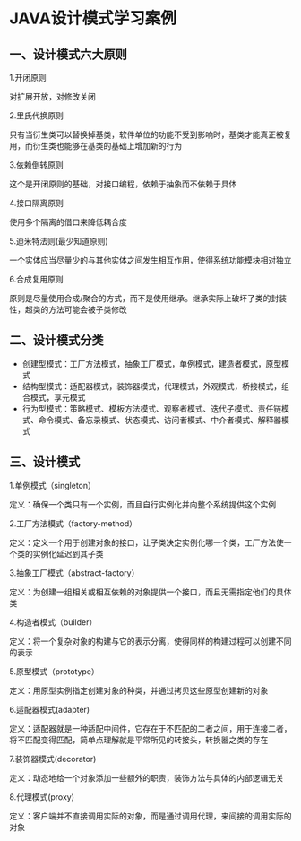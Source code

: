 # JAVA设计模式学习案例

## 一、设计模式六大原则
1.开闭原则

对扩展开放，对修改关闭

2.里氏代换原则

只有当衍生类可以替换掉基类，软件单位的功能不受到影响时，基类才能真正被复用，而衍生类也能够在基类的基础上增加新的行为 

3.依赖倒转原则

这个是开闭原则的基础，对接口编程，依赖于抽象而不依赖于具体

4.接口隔离原则

使用多个隔离的借口来降低耦合度

5.迪米特法则(最少知道原则)

一个实体应当尽量少的与其他实体之间发生相互作用，使得系统功能模块相对独立

6.合成复用原则

原则是尽量使用合成/聚合的方式，而不是使用继承。继承实际上破坏了类的封装性，超类的方法可能会被子类修改

## 二、设计模式分类
* 创建型模式：工厂方法模式，抽象工厂模式，单例模式，建造者模式，原型模式
* 结构型模式：适配器模式，装饰器模式，代理模式，外观模式，桥接模式，组合模式，享元模式
* 行为型模式：策略模式、模板方法模式、观察者模式、迭代子模式、责任链模式、命令模式、备忘录模式、状态模式、访问者模式、中介者模式、解释器模式

## 三、设计模式

1.单例模式（singleton）

定义：确保一个类只有一个实例，而且自行实例化并向整个系统提供这个实例

2.工厂方法模式（factory-method）

定义：定义一个用于创建对象的接口，让子类决定实例化哪一个类，工厂方法使一个类的实例化延迟到其子类

3.抽象工厂模式（abstract-factory）

定义：为创建一组相关或相互依赖的对象提供一个接口，而且无需指定他们的具体类

4.构造者模式（builder）

定义：将一个复杂对象的构建与它的表示分离，使得同样的构建过程可以创建不同的表示

5.原型模式（prototype）

定义：用原型实例指定创建对象的种类，并通过拷贝这些原型创建新的对象

6.适配器模式(adapter)

定义：适配器就是一种适配中间件，它存在于不匹配的二者之间，用于连接二者，将不匹配变得匹配，简单点理解就是平常所见的转接头，转换器之类的存在

7.装饰器模式(decorator)

定义：动态地给一个对象添加一些额外的职责，装饰方法与具体的内部逻辑无关

8.代理模式(proxy)

定义：客户端并不直接调用实际的对象，而是通过调用代理，来间接的调用实际的对象